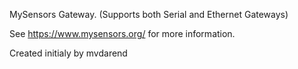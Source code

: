 MySensors Gateway. (Supports both Serial and Ethernet Gateways)

See https://www.mysensors.org/ for more information.

Created initialy by mvdarend
